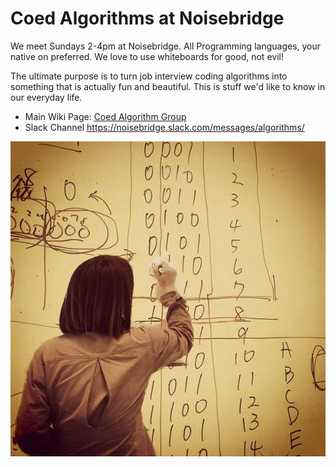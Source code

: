 # Coed Algorithms at Noisebridge

We meet Sundays 2-4pm at Noisebridge.
All Programming languages, your native on preferred.
We love to use whiteboards for good, not evil!

The ultimate purpose is to turn job interview coding algorithms into something that is actually fun and beautiful. This is stuff we'd like to know in our everyday life.

* Main Wiki Page: [Coed Algorithm Group](https://noisebridge.net/wiki/(affiliated_with)_Women_Who_Code_Algorithms_Study_Group#Notes)
* Slack Channel https://noisebridge.slack.com/messages/algorithms/

![Twos complement](images/600px-AlgorithmTwosComplement.jpg)



